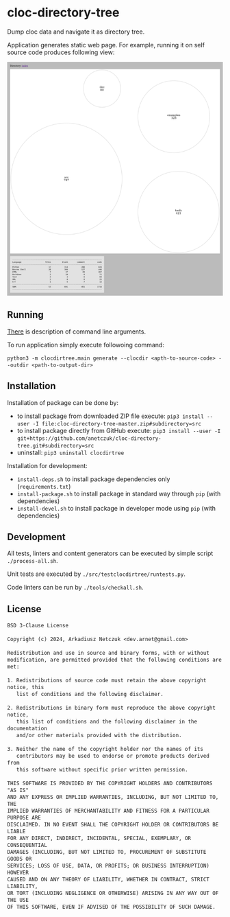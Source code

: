 # cloc-directory-tree

Dump cloc data and navigate it as directory tree.


Application generates static web page. For example, running it on self source code produces following view:

[![main page](examples/project/cloc_tree/main-page-small.png "main page")](examples/project/cloc_tree/main-page.png)


## Running

[There](doc/cmdargs.md) is description of command line arguments.

To run application simply execute followoing command:
```
python3 -m clocdirtree.main generate --clocdir <apth-to-source-code> --outdir <path-to-output-dir>
```


## Installation

Installation of package can be done by:
 - to install package from downloaded ZIP file execute: `pip3 install --user -I file:cloc-directory-tree-master.zip#subdirectory=src`
 - to install package directly from GitHub execute: `pip3 install --user -I git+https://github.com/anetczuk/cloc-directory-tree.git#subdirectory=src`
 - uninstall: `pip3 uninstall clocdirtree`

Installation for development:
 - `install-deps.sh` to install package dependencies only (`requirements.txt`)
 - `install-package.sh` to install package in standard way through `pip` (with dependencies)
 - `install-devel.sh` to install package in developer mode using `pip` (with dependencies)


## Development

All tests, linters and content generators can be executed by simple script `./process-all.sh`.

Unit tests are executed by `./src/testclocdirtree/runtests.py`.

Code linters can be run by `./tools/checkall.sh`.


## License

```
BSD 3-Clause License

Copyright (c) 2024, Arkadiusz Netczuk <dev.arnet@gmail.com>

Redistribution and use in source and binary forms, with or without
modification, are permitted provided that the following conditions are met:

1. Redistributions of source code must retain the above copyright notice, this
   list of conditions and the following disclaimer.

2. Redistributions in binary form must reproduce the above copyright notice,
   this list of conditions and the following disclaimer in the documentation
   and/or other materials provided with the distribution.

3. Neither the name of the copyright holder nor the names of its
   contributors may be used to endorse or promote products derived from
   this software without specific prior written permission.

THIS SOFTWARE IS PROVIDED BY THE COPYRIGHT HOLDERS AND CONTRIBUTORS "AS IS"
AND ANY EXPRESS OR IMPLIED WARRANTIES, INCLUDING, BUT NOT LIMITED TO, THE
IMPLIED WARRANTIES OF MERCHANTABILITY AND FITNESS FOR A PARTICULAR PURPOSE ARE
DISCLAIMED. IN NO EVENT SHALL THE COPYRIGHT HOLDER OR CONTRIBUTORS BE LIABLE
FOR ANY DIRECT, INDIRECT, INCIDENTAL, SPECIAL, EXEMPLARY, OR CONSEQUENTIAL
DAMAGES (INCLUDING, BUT NOT LIMITED TO, PROCUREMENT OF SUBSTITUTE GOODS OR
SERVICES; LOSS OF USE, DATA, OR PROFITS; OR BUSINESS INTERRUPTION) HOWEVER
CAUSED AND ON ANY THEORY OF LIABILITY, WHETHER IN CONTRACT, STRICT LIABILITY,
OR TORT (INCLUDING NEGLIGENCE OR OTHERWISE) ARISING IN ANY WAY OUT OF THE USE
OF THIS SOFTWARE, EVEN IF ADVISED OF THE POSSIBILITY OF SUCH DAMAGE.
```
